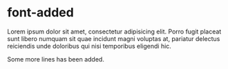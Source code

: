 # font-added
 Lorem ipsum dolor sit amet, consectetur adipisicing elit. Porro fugit placeat sunt libero numquam sit quae incidunt magni voluptas at, pariatur delectus reiciendis unde doloribus qui nisi temporibus eligendi hic.

 Some more lines has been added.
